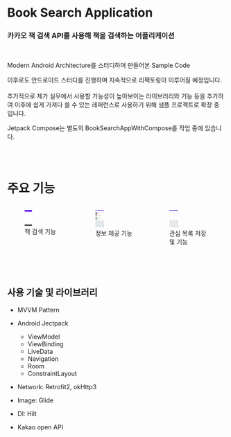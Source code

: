 # Book Search Application

### 카카오 책 검색 API를 사용해 책을 검색하는 어플리케이션
<br/>

Modern Android Architecture를 스터디하며 만들어본 Sample Code

이후로도 안드로이드 스터디를 진행하며 지속적으로 리팩토링이 이루어질 예정입니다.
<br/>
<br/>
추가적으로 제가 실무에서 사용할 가능성이 높아보이는 라이브러리와 기능 등을 추가하여 이후에 쉽게 가져다 쓸 수 있는 레퍼런스로 사용하기 위해 샘플 프로젝트로 확장 중 입니다.


Jetpack Compose는 별도의 BookSearchAppWithCompose를 작업 중에 있습니다.

<br/><br/>
  
# 주요 기능

<div style="display: flex; justify-content: space-around; align-items: flex-start;">
  <figure>
    <img src="https://github.com/parade621/BookSearchApp/blob/main/photo/BookSearchApp_Search.gif" width="20%" />
    <figcaption>책 검색 기능</figcaption>
  </figure>
  <figure>
    <img src="https://github.com/parade621/BookSearchApp/blob/main/photo/2023-01-04_151318.gif" width="22%" />
    <figcaption>정보 제공 기능</figcaption>
  </figure>
  <figure>
    <img src="https://github.com/parade621/BookSearchApp/blob/main/photo/2023-01-04_200028.gif" width="22%" />
    <figcaption>관심 목록 저장 및 기능</figcaption>
  </figure>
</div>

<br/><br/>


## 사용 기술 및 라이브러리

- MVVM Pattern

- Android Jectpack
    - ViewModel
    - ViewBinding
    - LiveData
    - Navigation
    - Room
    - ConstraintLayout
      
- Network: Retrofit2, okHttp3

- Image: Glide

- DI: Hilt
  
- Kakao open API
  
<br/><br/>
